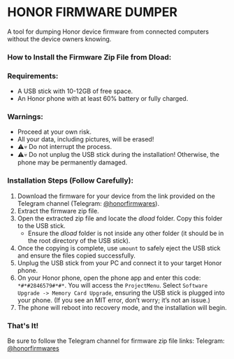 # HONOR FIRMWARE DUMPER
A tool for dumping Honor device firmware from connected computers without the device owners knowing.

### How to Install the Firmware Zip File from Dload:

### Requirements:
* A USB stick with 10-12GB of free space.
* An Honor phone with at least 60% battery or fully charged.

### Warnings:
* Proceed at your own risk.
* All your data, including pictures, will be erased!
* ⚠️💀 Do not interrupt the process.
* ⚠️💀 Do not unplug the USB stick during the installation! Otherwise, the phone may be permanently damaged.

### Installation Steps (Follow Carefully):
1. Download the firmware for your device from the link provided on the Telegram channel (Telegram: [@honorfirmwares](https://t.me/honorfirmwares)).
2. Extract the firmware zip file.
3. Open the extracted zip file and locate the *dload* folder. Copy this folder to the USB stick.
   - Ensure the *dload* folder is not inside any other folder (it should be in the root directory of the USB stick).
4. Once the copying is complete, use `umount` to safely eject the USB stick and ensure the files copied successfully.
5. Unplug the USB stick from your PC and connect it to your target Honor phone.
6. On your Honor phone, open the phone app and enter this code: `*#*#2846579#*#*`. You will access the `ProjectMenu`. Select `Software Upgrade -> Memory Card Upgrade`, ensuring the USB stick is plugged into your phone. (If you see an MIT error, don’t worry; it’s not an issue.)
7. The phone will reboot into recovery mode, and the installation will begin.

### That's It!
Be sure to follow the Telegram channel for firmware zip file links:
Telegram: [@honorfirmwares](https://t.me/honorfirmwares)
